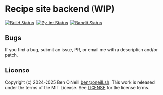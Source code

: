 # Recipe site backend (WIP)

[![Build Status](https://github.com/boneill02/recipes/actions/workflows/django.yml/badge.svg?branch=master)](https://github.com/boneill02/recipes/actions/workflows/django.yml).
[![PyLint Status](https://github.com/boneill02/recipes/actions/workflows/pylint.yml/badge.svg?branch=master)](https://github.com/boneill02/recipes/actions/workflows/pylint.yml).
[![Bandit Status](https://github.com/boneill02/recipes/actions/workflows/bandit.yml/badge.svg?branch=master)](https://github.com/boneill02/recipes/actions/workflows/bandit.yml).

## Bugs

If you find a bug, submit an issue, PR, or email me with a description and/or patch.

## License

Copyright (c) 2024-2025 Ben O'Neill <ben@oneill.sh>. This work is released under the
terms of the MIT License. See [LICENSE](LICENSE) for the license terms.
